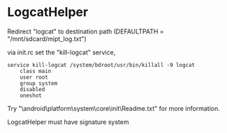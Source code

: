 LogcatHelper
============
Redirect "logcat" to  destination path (DEFAULTPATH = "/mnt/sdcard/mipt_log.txt")

via init.rc set the "kill-logcat" service,

	service kill-logcat /system/bdroot/usr/bin/killall -9 logcat
		class main
		user root
		group system
		disabled
		oneshot

Try "\android\platform\system\core\init\Readme.txt" for more information.

LogcatHelper must have signature system
